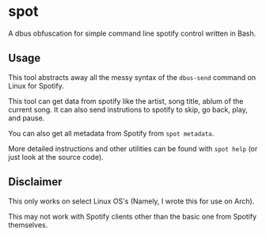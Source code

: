 # spot
A dbus obfuscation for simple command line spotify control written in Bash.

## Usage
This tool abstracts away all the messy syntax of the `dbus-send` command on Linux for Spotify.

This tool can get data from spotify like the artist, song title, ablum of the current song.
It can also send instrutions to spotify to skip, go back, play, and pause.

You can also get all metadata from Spotify from `spot metadata`.

More detailed instructions and other utilities can be found with `spot help` (or just look at the source code).

## Disclaimer
This only works on select Linux OS's (Namely, I wrote this for use on Arch).

This may not work with Spotify clients other than the basic one from Spotify themselves.
